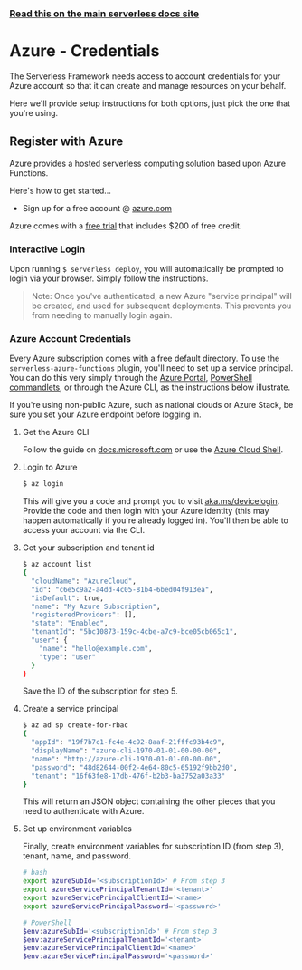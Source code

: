 <!--
title: Serverless Framework - Azure Functions Guide - Credentials
menuText: Credentials
menuOrder: 3
description: How to set up the Serverless Framework with your Azure Functions credentials
layout: Doc
-->

<!-- DOCS-SITE-LINK:START automatically generated  -->
### [Read this on the main serverless docs site](https://www.serverless.com/framework/docs/providers/azure/guide/credentials)
<!-- DOCS-SITE-LINK:END -->

# Azure - Credentials

The Serverless Framework needs access to account credentials for your Azure
account so that it can create and manage resources on your behalf.

Here we'll provide setup instructions for both options, just pick the one that
you're using.

## Register with Azure

Azure provides a hosted serverless computing solution based upon Azure Functions.

Here's how to get started…

- Sign up for a free account @ [azure.com](https://azure.microsoft.com/en-us/services/functions/)

Azure comes with a [free trial](https://azure.microsoft.com/en-us/free/) that
includes $200 of free credit.

### Interactive Login

Upon running `$ serverless deploy`, you will automatically be prompted to login
via your browser. Simply follow the instructions.

> Note: Once you've authenticated, a new Azure "service principal" will be
created, and used for subsequent deployments. This prevents you from needing to
manually login again.

### Azure Account Credentials

Every Azure subscription comes with a free default directory. To use the
`serverless-azure-functions` plugin, you'll need to set up a service principal.
You can do this very simply through the [Azure Portal](https://docs.microsoft.com/en-us/azure/azure-resource-manager/resource-group-create-service-principal-portal),
[PowerShell commandlets](https://docs.microsoft.com/en-us/azure/azure-resource-manager/resource-group-authenticate-service-principal),
or through the Azure CLI, as the instructions below illustrate.

If you're using non-public Azure, such as national clouds or Azure Stack, be sure
you set your Azure endpoint before logging in.

1. Get the Azure CLI

    Follow the guide on [docs.microsoft.com](https://docs.microsoft.com/en-us/cli/azure/install-azure-cli)
    or use the [Azure Cloud Shell](https://docs.microsoft.com/en-us/azure/cloud-shell/overview).

2. Login to Azure

    ```sh
    $ az login
    ```

    This will give you a code and prompt you to visit
    [aka.ms/devicelogin](https://aka.ms/devicelogin). Provide the code and then
    login with your Azure identity (this may happen automatically if you're
    already logged in). You'll then be able to access your account via the CLI.

3. Get your subscription and tenant id

    ```sh
    $ az account list
    {
      "cloudName": "AzureCloud",
      "id": "c6e5c9a2-a4dd-4c05-81b4-6bed04f913ea",
      "isDefault": true,
      "name": "My Azure Subscription",
      "registeredProviders": [],
      "state": "Enabled",
      "tenantId": "5bc10873-159c-4cbe-a7c9-bce05cb065c1",
      "user": {
        "name": "hello@example.com",
        "type": "user"
      }
    }
    ```

    Save the ID of the subscription for step 5.

4. Create a service principal

    ```sh
    $ az ad sp create-for-rbac
    {
      "appId": "19f7b7c1-fc4e-4c92-8aaf-21fffc93b4c9",
      "displayName": "azure-cli-1970-01-01-00-00-00",
      "name": "http://azure-cli-1970-01-01-00-00-00",
      "password": "48d82644-00f2-4e64-80c5-65192f9bb2d0",
      "tenant": "16f63fe8-17db-476f-b2b3-ba3752a03a33"
    }
    ```

    This will return an JSON object containing the other pieces that you need to
    authenticate with Azure.

5. Set up environment variables

    Finally, create environment variables for subscription ID (from step 3),
    tenant, name, and password.

    ```sh
    # bash
    export azureSubId='<subscriptionId>' # From step 3
    export azureServicePrincipalTenantId='<tenant>'
    export azureServicePrincipalClientId='<name>'
    export azureServicePrincipalPassword='<password>'
    ```

    ```powershell
    # PowerShell
    $env:azureSubId='<subscriptionId>' # From step 3
    $env:azureServicePrincipalTenantId='<tenant>'
    $env:azureServicePrincipalClientId='<name>'
    $env:azureServicePrincipalPassword='<password>'
    ```
